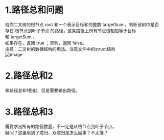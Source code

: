 # 1.路径总和问题  
给你二叉树的根节点 root 和一个表示目标和的整数 targetSum 。判断该树中是否存在 根节点到叶子节点 的路径，这条路径上所有节点值相加等于目标和 targetSum 。  
如果存在，返回 true ；否则，返回 false。  
注意：二叉树的数据结构的用法。注意文件中的struct结构    
![image](https://user-images.githubusercontent.com/39455551/164254648-39e52d44-c0ea-44f0-8e24-a5889daf4e3c.png)  
# 2.路径总和2  
和路径总和1相似，但是需要输出路径。  
# 3.路径总和3 
需要求出所有的路径数量，不一定是从根节点到叶子节点。  
疑问？这里用到了递归，双递归是怎么回事？不太懂？  

